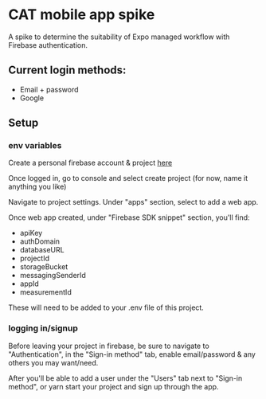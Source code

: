# CAT mobile app spike

A spike to determine the suitability of Expo managed workflow with Firebase authentication.

## Current login methods:

- Email + password
- Google

## Setup

### env variables

Create a personal firebase account & project [here](https://firebase.google.com/)

Once logged in, go to console and select create project (for now, name it anything you like)

Navigate to project settings. Under "apps" section, select to add a web app.

Once web app created, under "Firebase SDK snippet" section, you'll find:

- apiKey
- authDomain
- databaseURL
- projectId
- storageBucket
- messagingSenderId
- appId
- measurementId

These will need to be added to your .env file of this project.

### logging in/signup

Before leaving your project in firebase, be sure to navigate to "Authentication", in the "Sign-in method" tab, enable email/password & any others you may want/need.

After you'll be able to add a user under the "Users" tab next to "Sign-in method", or yarn start your project and sign up through the app.
